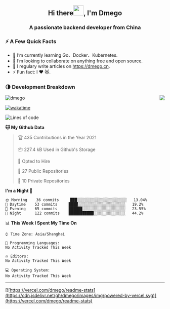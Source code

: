 <h2 align="center">Hi there<img src="https://cdn.jsdelivr.net/gh/dmego/images/img/Hi.gif" height="32" />, I'm Dmego </h2>
<h3 align="center">A passionate backend developer from China</h3>

### ⚡️ A Few Quick Facts

<ul>
    <li> 🌱 I’m currently learning Go、Docker、Kubernetes.</li>
    <li> 👯 I’m looking to collaborate on anything free and open source.</li>
    <li> 📝 I regulary write articles on <a href="https://dmego.cn">https://dmego.cn</a>.</li>
    <li> ⚡ Fun fact: I ❤️ 😻.</li>
</ul>

### 🌗 Development Breakdown

<img src="https://komarev.com/ghpvc/?username=dmego" alt="dmego" />

<img align="right" src="https://readme-stats-dmego.vercel.app/api?username=dmego&show_icons=true&icon_color=1573B3&hide_title=true&text_color=718096&bg_color=00000000&hide_border=true"/>

[![wakatime](https://wakatime.com/badge/user/d60a93cb-3bd3-4d85-a9a8-8f81e41616d8.svg)](https://wakatime.com/@d60a93cb-3bd3-4d85-a9a8-8f81e41616d8)

<!--START_SECTION:waka-->
![Lines of code](https://img.shields.io/badge/From%20Hello%20World%20I%27ve%20Written-248077%20lines%20of%20code-blue)

**🐱 My Github Data** 

> 🏆 435 Contributions in the Year 2021
 > 
> 📦 227.4 kB Used in Github's Storage 
 > 
> 💼 Opted to Hire
 > 
> 📜 27 Public Repositories 
 > 
> 🔑 10 Private Repositories  
 > 
**I'm a Night 🦉** 

```text
🌞 Morning    36 commits     ███░░░░░░░░░░░░░░░░░░░░░░   13.04% 
🌆 Daytime    53 commits     ████░░░░░░░░░░░░░░░░░░░░░   19.2% 
🌃 Evening    65 commits     ██████░░░░░░░░░░░░░░░░░░░   23.55% 
🌙 Night      122 commits    ███████████░░░░░░░░░░░░░░   44.2%

```


📊 **This Week I Spent My Time On** 

```text
⌚︎ Time Zone: Asia/Shanghai

💬 Programming Languages: 
No Activity Tracked This Week

🔥 Editors: 
No Activity Tracked This Week

💻 Operating System: 
No Activity Tracked This Week

```


<!--END_SECTION:waka-->

---

[![https://vercel.com/dmego/readme-stats](https://cdn.jsdelivr.net/gh/dmego/images/img/powered-by-vercel.svg)](https://vercel.com/dmego/readme-stats)

